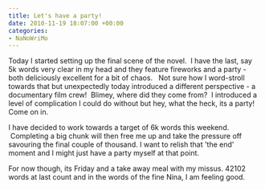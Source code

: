 ```yaml
---
title: Let's have a party!
date: 2010-11-19 18:07:00 +00:00
categories:
- NaNoWriMo
---
```


Today I started setting up the final scene of the novel.  I have the last, say 5k words very clear in my head and they feature fireworks and a party - both deliciously excellent for a bit of chaos.   Not sure how I word-stroll towards that but unexpectedly today introduced a different perspective - a documentary film crew!  Blimey, where did they come from?  I introduced a level of complication I could do without but hey, what the heck, its a party! Come on in.

I have decided to work towards a target of 6k words this weekend.  Completing a big chunk will then free me up and take the pressure off savouring the final couple of thousand. I want to relish that 'the end' moment and I might just have a party myself at that point.

For now though, its Friday and a take away meal with my missus.
42102 words at last count and in the words of the fine Nina, I am feeling good.
